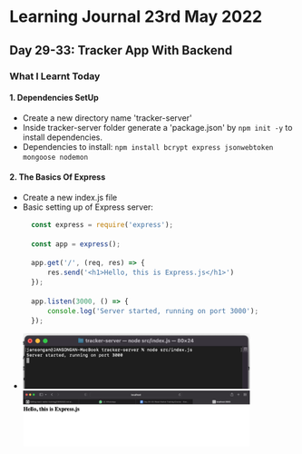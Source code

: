 <h1>Learning Journal 23rd May 2022</h1>
<h2>Day 29-33: Tracker App With Backend</h2>
<h3>What I Learnt Today</h3>
<h4>1. Dependencies SetUp</h4>
<ul>
  <li>Create a new directory name 'tracker-server'</li>
  <li>Inside tracker-server folder generate a 'package.json' by <code>npm init -y</code> to install dependencies.</li>
  <li>Dependencies to install: <code>npm install bcrypt express jsonwebtoken mongoose nodemon</code></li>
</ul>
<h4>2. The Basics Of Express</h4>
<ul>
  <li>Create a new index.js file</li>
  <li>Basic setting up of Express server:</li>
  
  ```javascript
    const express = require('express');

    const app = express();

    app.get('/', (req, res) => {
        res.send('<h1>Hello, this is Express.js</h1>')
    });

    app.listen(3000, () => {
        console.log('Server started, running on port 3000');
    });
  ```
  <li><img src="https://github.com/janson-gan/react-native-training/blob/main/images/Screenshot%202022-05-23%20at%209.57.15%20AM.png" width="400" /><img src="https://github.com/janson-gan/react-native-training/blob/main/images/Screenshot%202022-05-23%20at%209.57.53%20AM.png" width="400" /></li>
</ul>
